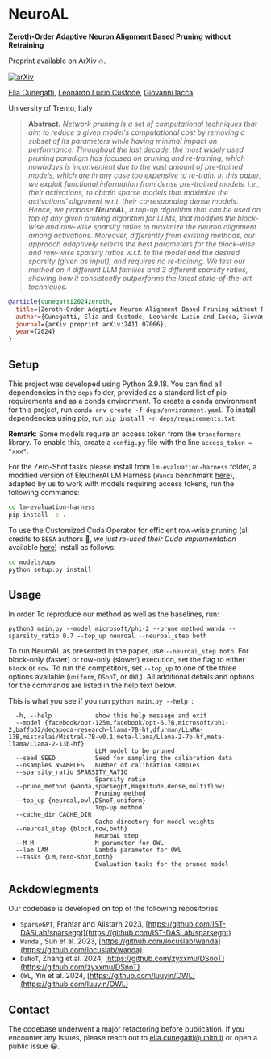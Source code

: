 # NeuroAL

**Zeroth-Order Adaptive Neuron Alignment Based Pruning without Retraining**

Preprint available on ArXiv 🔥.

[![arXiv](https://img.shields.io/badge/arXiv-2411.07066-b31b1b.svg)](https://arxiv.org/pdf/2411.07066v1) 

[Elia Cunegatti](https://scholar.google.com/citations?hl=it&user=a2JJRjMAAAAJ), [Leonardo Lucio Custode](https://scholar.google.com/citations?user=3qvS-AwAAAAJ&hl=it), [Giovanni Iacca](https://sites.google.com/site/giovanniiacca/).

University of Trento, Italy


>**Abstract.**
*Network pruning is a set of computational techniques that aim to reduce a given model's computational cost by removing a subset of its parameters while having minimal impact on performance. Throughout the last decade, the most widely used pruning paradigm has focused on pruning and re-training, which nowadays is inconvenient due to the vast amount of pre-trained models, which are in any case too expensive to re-train. In this paper, we exploit functional information from dense pre-trained models, i.e., their activations, to obtain sparse models that maximize the activations' alignment w.r.t. their corresponding dense models. Hence, we propose **NeuroAL**, a *top-up* algorithm that can be used on top of any given pruning algorithm for LLMs, that modifies the block-wise and row-wise sparsity ratios to maximize the *neuron alignment* among activations. Moreover, differently from existing methods, our approach adaptively selects the best parameters for the block-wise and row-wise sparsity ratios w.r.t. to the model and the desired sparsity (given as input), and requires *no re-training*. We test our method on 4 different LLM families and 3 different sparsity ratios, showing how it consistently outperforms the latest state-of-the-art techniques.*

```bibtex
@article{cunegatti2024zeroth,
  title={Zeroth-Order Adaptive Neuron Alignment Based Pruning without Re-Training},
  author={Cunegatti, Elia and Custode, Leonardo Lucio and Iacca, Giovanni},
  journal={arXiv preprint arXiv:2411.07066},
  year={2024}
}
```

## Setup

This project was developed using Python 3.9.18. You can find all dependencies in the `deps` folder, provided as a standard list of pip requirements and as a conda environment. To create a conda environment for this project, run `conda env create -f deps/environment.yaml`. To install dependencies using pip, run `pip install -r deps/requirements.txt`.

**Remark**: Some models require an access token from the ``transformers`` library. To enable this, create a ```config.py``` file with the line ```access_token = "xxx"```.

For the Zero-Shot tasks please install from ```lm-evaluation-harness``` folder, a modified version of EleutherAI LM Harness (```Wanda``` benchmark [here](https://github.com/locuslab/wanda)), adapted by us to work with models requiring access tokens, run the following commands:

```bash
cd lm-evaluation-harness
pip install -e .
```

To use the Customized Cuda Operator for efficient row-wise pruning (all credits to ```BESA``` authors 🙏, *we just re-used their Cuda implementation* available  [here](https://github.com/OpenGVLab/LLMPrune-BESA)) install as follows:

```bash
cd models/ops
python setup.py install
```

## Usage
In order To reproduce our method as well as the baselines, run:

```
python3 main.py --model microsoft/phi-2 --prune_method wanda --sparsity_ratio 0.7 --top_up neuroal --neuroal_step both
```

To run NeuroAL as presented in the paper, use `--neuroal_step both`. For block-only (faster) or row-only (slower) execution, set the flag to either `block` or `row`. To run the competitors, set `--top_up` to one of the three options available (`uniform`, `DSnoT`, or `OWL`). All additional details and options for the commands are listed in the help text below.



This is what you see if you run ```python main.py --help ```:
```
  -h, --help            show this help message and exit
  --model {facebook/opt-125m,facebook/opt-6.7B,microsoft/phi-2,baffo32/decapoda-research-llama-7B-hf,dfurman/LLaMA-13B,mistralai/Mistral-7B-v0.1,meta-llama/Llama-2-7b-hf,meta-llama/Llama-2-13b-hf}
                        LLM model to be pruned
  --seed SEED           Seed for sampling the calibration data
  --nsamples NSAMPLES   Number of calibration samples
  --sparsity_ratio SPARSITY_RATIO
                        Sparsity ratio
  --prune_method {wanda,sparsegpt,magnitude,dense,multiflow}
                        Pruning method
  --top_up {neuroal,owl,DSnoT,uniform}
                        Top-up method
  --cache_dir CACHE_DIR
                        Cache directory for model weights
  --neuroal_step {block,row,both}
                        NeuroAL step
  --M M                 M parameter for OWL
  --lam LAM             Lambda parameter for OWL
  --tasks {LM,zero-shot,both}
                        Evaluation tasks for the pruned model

```



## Ackdowlegments
Our codebase is developed on top of the following repositories:

- ```SparseGPT```, Frantar and Alistarh 2023, [https://github.com/IST-DASLab/sparsegpt](https://github.com/IST-DASLab/sparsegpt)
- ```Wanda``` , Sun et al. 2023, [https://github.com/locuslab/wanda](https://github.com/locuslab/wanda)
- ```DsNoT```, Zhang et al. 2024, [https://github.com/zyxxmu/DSnoT](https://github.com/zyxxmu/DSnoT)
- ```OWL```,  Yin et al. 2024, [https://github.com/luuyin/OWL](https://github.com/luuyin/OWL)



## Contact
The codebase underwent a major refactoring before publication. If you encounter any issues, please reach out to [elia.cunegatti@unitn.it](mailto:elia.cunegatti@unitn.it) or open a public issue 😀.
